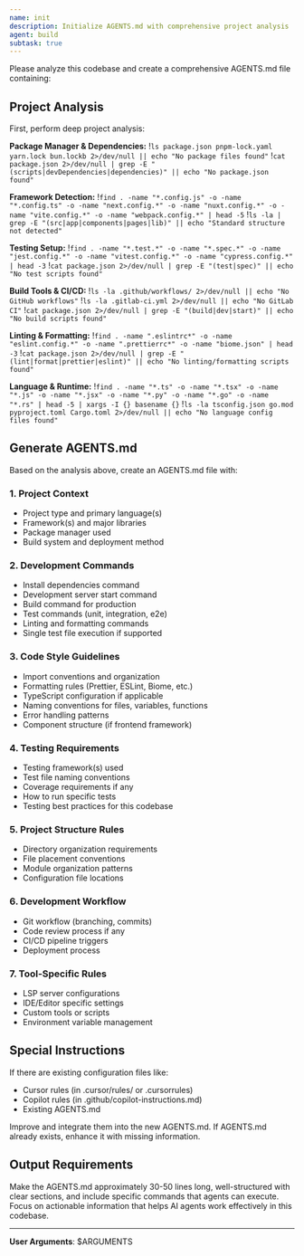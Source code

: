 ```yaml
---
name: init
description: Initialize AGENTS.md with comprehensive project analysis
agent: build
subtask: true
---
```


Please analyze this codebase and create a comprehensive AGENTS.md file containing:

## Project Analysis

First, perform deep project analysis:

**Package Manager & Dependencies:**
!`ls package.json pnpm-lock.yaml yarn.lock bun.lockb 2>/dev/null || echo "No package files found"`
!`cat package.json 2>/dev/null | grep -E "(scripts|devDependencies|dependencies)" || echo "No package.json found"`

**Framework Detection:**
!`find . -name "*.config.js" -o -name "*.config.ts" -o -name "next.config.*" -o -name "nuxt.config.*" -o -name "vite.config.*" -o -name "webpack.config.*" | head -5`
!`ls -la | grep -E "(src|app|components|pages|lib)" || echo "Standard structure not detected"`

**Testing Setup:**
!`find . -name "*.test.*" -o -name "*.spec.*" -o -name "jest.config.*" -o -name "vitest.config.*" -o -name "cypress.config.*" | head -3`
!`cat package.json 2>/dev/null | grep -E "(test|spec)" || echo "No test scripts found"`

**Build Tools & CI/CD:**
!`ls -la .github/workflows/ 2>/dev/null || echo "No GitHub workflows"`
!`ls -la .gitlab-ci.yml 2>/dev/null || echo "No GitLab CI"`
!`cat package.json 2>/dev/null | grep -E "(build|dev|start)" || echo "No build scripts found"`

**Linting & Formatting:**
!`find . -name ".eslintrc*" -o -name "eslint.config.*" -o -name ".prettierrc*" -o -name "biome.json" | head -3`
!`cat package.json 2>/dev/null | grep -E "(lint|format|prettier|eslint)" || echo "No linting/formatting scripts found"`

**Language & Runtime:**
!`find . -name "*.ts" -o -name "*.tsx" -o -name "*.js" -o -name "*.jsx" -o -name "*.py" -o -name "*.go" -o -name "*.rs" | head -5 | xargs -I {} basename {}`
!`ls -la tsconfig.json go.mod pyproject.toml Cargo.toml 2>/dev/null || echo "No language config files found"`

## Generate AGENTS.md

Based on the analysis above, create an AGENTS.md file with:

### 1. Project Context

- Project type and primary language(s)
- Framework(s) and major libraries
- Package manager used
- Build system and deployment method

### 2. Development Commands

- Install dependencies command
- Development server start command
- Build command for production
- Test commands (unit, integration, e2e)
- Linting and formatting commands
- Single test file execution if supported

### 3. Code Style Guidelines

- Import conventions and organization
- Formatting rules (Prettier, ESLint, Biome, etc.)
- TypeScript configuration if applicable
- Naming conventions for files, variables, functions
- Error handling patterns
- Component structure (if frontend framework)

### 4. Testing Requirements

- Testing framework(s) used
- Test file naming conventions
- Coverage requirements if any
- How to run specific tests
- Testing best practices for this codebase

### 5. Project Structure Rules

- Directory organization requirements
- File placement conventions
- Module organization patterns
- Configuration file locations

### 6. Development Workflow

- Git workflow (branching, commits)
- Code review process if any
- CI/CD pipeline triggers
- Deployment process

### 7. Tool-Specific Rules

- LSP server configurations
- IDE/Editor specific settings
- Custom tools or scripts
- Environment variable management

## Special Instructions

If there are existing configuration files like:

- Cursor rules (in .cursor/rules/ or .cursorrules)
- Copilot rules (in .github/copilot-instructions.md)
- Existing AGENTS.md

Improve and integrate them into the new AGENTS.md. If AGENTS.md already exists, enhance it with missing information.

## Output Requirements

Make the AGENTS.md approximately 30-50 lines long, well-structured with clear sections, and include specific commands that agents can execute. Focus on actionable information that helps AI agents work effectively in this codebase.

---

**User Arguments**: $ARGUMENTS
